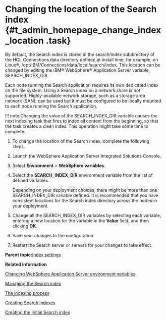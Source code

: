 # Changing the location of the Search index {#t_admin_homepage_change_index_location .task}

By default, the Search index is stored in the search/index subdirectory of the HCL Connections data directory defined at install time, for example, on Linux®, /opt/IBM/Connections/data/local/search/index. This location can be changed by editing the IBM® WebSphere® Application Server variable, SEARCH\_INDEX\_DIR.

Each node running the Search application requires its own dedicated index on the file system. Using a Search index on a network share is not supported. Highly-available network storage, such as a storage area network \(SAN\), can be used but it must be configured to be locally mounted to each node running the Search application.

!!! note
    Changing the value of the SEARCH\_INDEX\_DIR variable causes the next indexing task that fires to index all content from the beginning, so that the task creates a clean index. This operation might take some time to complete.

1.  To change the location of the Search index, complete the following steps.
2.  Launch the WebSphere Application Server Integrated Solutions Console.

3.  Select **Environment** \> **WebSphere variables**.

4.  Select the **SEARCH\_INDEX\_DIR** environment variable from the list of defined variables.

    Depending on your deployment choices, there might be more than one SEARCH\_INDEX\_DIR variable defined. It is recommended that you have consistent locations for the Search index directory across the nodes in your deployment.

5.  Change all the SEARCH\_INDEX\_DIR variables by selecting each variable, entering a new location for the variable in the **Value** field, and then clicking **OK**.

6.  Save your changes to the configuration.

7.  Restart the Search server or servers for your changes to take effect.


**Parent topic:**[Index settings](../admin/c_admin_search_index_settings.md)

**Related information**  


[Changing WebSphere Application Server environment variables](../admin/t_admin_common_change_was_env_variable.md)

[Managing the Search index](../admin/c_admin_search_manage_index.md)

[The indexing process](../admin/c_admin_search_index_process.md)

[Creating Search indexes](../admin/c_admin_search_create_indexes.md)

[Creating the initial Search index](../admin/t_admin_search_create_initial_index.md)

